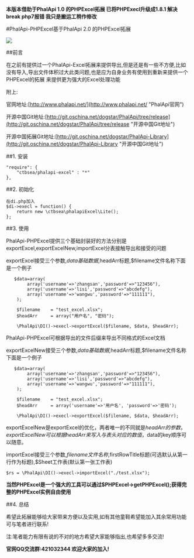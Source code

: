 **本版本借助于PhalApi 1.0 的PHPExcel拓展 已将PHPExecl升级成1.8.1 解决 break  php7报错 我只是搬运工稍作修改**

#PhalApi-PHPExcel基于PhalApi 2.0 的PHPExcel拓展

![](http://webtools.qiniudn.com/master-LOGO-20150410_50.jpg)

##前言

在之前有提供过一个PhalApi-Excel拓展来提供导出,但是还是有一些不方便,比如没有导入,导出文件体积过大此类问题,也是应为自身业务有使用到重新来提供一个PHPExcel的拓展
来提供更为强大的Excel处理功能

附上:

官网地址:[http://www.phalapi.net/](http://www.phalapi.net/ "PhalApi官网")

开源中国Git地址:[http://git.oschina.net/dogstar/PhalApi/tree/release](http://git.oschina.net/dogstar/PhalApi/tree/release "开源中国Git地址")

开源中国拓展Git地址:[http://git.oschina.net/dogstar/PhalApi-Library](http://git.oschina.net/dogstar/PhalApi-Library "开源中国Git地址")


##1. 安装

    "require": {
        "ctbsea/phalapi-excel" : "*"
    },

##2. 初始化

    在di.php加入
    $di->execl = function() {
        return new \ctbsea\phalapiExcel\Lite();
    };

##3. 使用

PhalApi-PHPExcel提供三个基础封装好的方法分别是exportExcel,exportExcelNew,importExcel分表接触导出和接受的问题

exportExcel接受三个参数,$data基础数据,$headArr标题,$filename文件名称下面是一个例子

       $data=array(
            array('username'=>'zhangsan','password'=>"123456"),
            array('username'=>'lisi','password'=>"abcdefg"),
            array('username'=>'wangwu','password'=>"111111"),
        );

        $filename    = "test_excel.xlsx";
        $headArr     = array("用户名", "密码");
        
        \PhalApi\DI()->execl->exportExcel($filename, $data, $headArr);
        
PhalApi-PHPExcel可根据导出的文件后缀来导出不同格式的Excel文档

exportExcelNew接受三个参数,$data基础数据,$headArr标题,$filename文件名称下面是一个例子

       $data=array(
            array('username'=>'zhangsan','password'=>"123456"),
            array('username'=>'lisi','password'=>"abcdefg"),
            array('username'=>'wangwu','password'=>"111111"),
        );

        $filename    = "test_excel.xlsx";
        $headArr     = array('username'=>'用户名', 'password'=>'密码');
        
        \PhalApi\DI()->execl->exportExcel($filename, $data, $headArr);
        
exportExcelNew是exportExcel的优化，两者唯一的不同就是$headArr的参数，exportExcelNew可以根据headArr来写入与表头对应的数值，$data的key顺序可以随意。


importExcel接受三个参数,$filename文件名称,$firstRowTitle标题(可选默认从第一行作为标题),$Sheet工作表(默认第一张工作表)

    $rs = \PhalApi\DI()->execl->importExcel("./test.xlsx");

**当然PHPExcel是一个强大的工具可以通过$PHPExcel->getPHPExcel();获得完整的PHPExcel实例自由使用**

##4. 总结

希望此拓展能够给大家带来方便以及实用,如有其他童鞋希望能加入其余常用功能可与笔者进行联系!

注:笔者能力有限有说的不对的地方希望大家能够指出,也希望多多交流!

**官网QQ交流群:421032344  欢迎大家的加入!**
